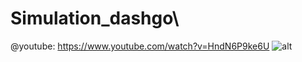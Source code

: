 # Simulation_dashgo\
@youtube: https://www.youtube.com/watch?v=HndN6P9ke6U
![alt](http://http://mikemclin.net/mmwp/wp-content/uploads/2013/03/markdown-syntax-language.png)
